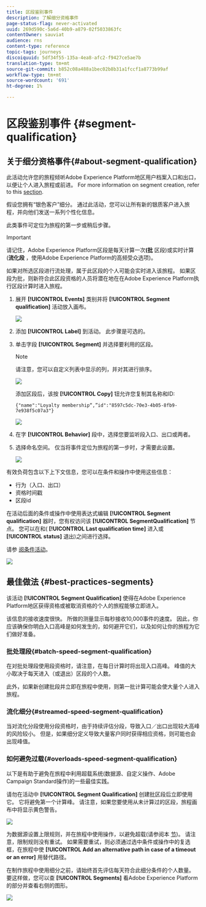 ```yaml
---
title: 区段鉴别事件
description: 了解细分资格事件
page-status-flag: never-activated
uuid: 269d590c-5a6d-40b9-a879-02f5033863fc
contentOwner: sauviat
audience: rns
content-type: reference
topic-tags: journeys
discoiquuid: 5df34f55-135a-4ea8-afc2-f9427ce5ae7b
translation-type: tm+mt
source-git-commit: b852c08a488a1bec02b8b31a1fccf1a8773b99af
workflow-type: tm+mt
source-wordcount: '691'
ht-degree: 1%

---
```



# 区段鉴别事件 {#segment-qualification}

## 关于细分资格事件{#about-segment-qualification}

此活动允许您的旅程倾听Adobe Experience Platform地区用户档案入口和出口，以便让个人进入旅程或前进。 For more information on segment creation, refer to this [section](../segment/about-segments.md).

假设您拥有“银色客户”细分。 通过此活动，您可以让所有新的银质客户进入旅程，并向他们发送一系列个性化信息。

此类事件可定位为旅程的第一步或稍后步骤。

>[!IMPORTANT]
>
>请记住，Adobe Experience Platform区段是每天计算一次&#x200B;**(批** 区段)或实时计算(**流化段** ，使用Adobe Experience Platform的高频受众选项)。
>
>如果对所选区段进行流处理，属于此区段的个人可能会实时进入该旅程。 如果区段为批，则新符合此区段资格的人员将潜在地在在Adobe Experience Platform执行区段计算时进入旅程。


1. 展开 **[!UICONTROL Events]** 类别并将 **[!UICONTROL Segment qualification]** 活动放入画布。

   ![](../assets/segment5.png)

1. 添加 **[!UICONTROL Label]** 到活动。 此步骤是可选的。

1. 单击字段 **[!UICONTROL Segment]** 并选择要利用的区段。

   >[!NOTE]
   >
   >请注意，您可以自定义列表中显示的列，并对其进行排序。

   ![](../assets/segment6.png)

   添加区段后，该按 **[!UICONTROL Copy]** 钮允许您复制其名称和ID:

   `{"name":"Loyalty membership“,”id":"8597c5dc-70e3-4b05-8fb9-7e938f5c07a3"}`

   ![](../assets/segment-copy.png)

1. 在字 **[!UICONTROL Behavior]** 段中，选择您要监听段入口、出口或两者。

1. 选择命名空间。 仅当将事件定位为旅程的第一步时，才需要此设置。

   ![](../assets/segment7.png)

有效负荷包含以下上下文信息，您可以在条件和操作中使用这些信息：

* 行为（入口、出口）
* 资格时间戳
* 区段id

在活动后面的条件或操作中使用表达式编辑 **[!UICONTROL Segment qualification]** 器时，您有权访问该 **[!UICONTROL SegmentQualification]** 节点。 您可以在和( **[!UICONTROL Last qualification time]** 进入或 **[!UICONTROL status]** 退出)之间进行选择。

请参 [阅条件活动](../building-journeys/condition-activity.md#about_condition)。

![](../assets/segment8.png)

## 最佳做法 {#best-practices-segments}

该活动 **[!UICONTROL Segment Qualification]** 使得在Adobe Experience Platform地区获得资格或被取消资格的个人的旅程能够立即进入。

该信息的接收速度很快。 所做的测量显示每秒接收10,000事件的速度。 因此，你应该确保你明白入口高峰是如何发生的，如何避开它们，以及如何让你的旅程为它们做好准备。

### 批处理段{#batch-speed-segment-qualification}

在对批处理段使用段资格时，请注意，在每日计算时将出现入口高峰。 峰值的大小取决于每天进入（或退出）区段的个人数。

此外，如果新创建批段并立即在旅程中使用，则第一批计算可能会使大量个人进入旅程。

### 流化细分{#streamed-speed-segment-qualification}

当对流化分段使用分段资格时，由于持续评估分段，导致入口／出口出现较大高峰的风险较小。 但是，如果细分定义导致大量客户同时获得相应资格，则可能也会出现峰值。

### 如何避免过载{#overloads-speed-segment-qualification}

以下是有助于避免在旅程中利用超载系统(数据源、自定义操作、Adobe Campaign Standard操作)的一些最佳实践。

请勿在活动中 **[!UICONTROL Segment Qualification]** 创建批区段后立即使用它。 它将避免第一个计算峰。 请注意，如果您要使用从未计算过的区段，旅程画布中将显示黄色警告。

![](../assets/segment-error.png)

为数据源设置上限规则，并在旅程中使用操作，以避免超载(请参阅本 [节](../api/capping.md))。 请注意，限制规则没有重试。 如果需要重试，则必须通过选中条件或操作中的复选框，在旅程中使 **[!UICONTROL Add an alternative path in case of a timeout or an error]** 用替代路径。

在制作旅程中使用细分之前，请始终首先评估每天符合此细分条件的个人数量。 要这样做，您可以查 **[!UICONTROL Segments]** 看Adobe Experience Platform的部分并查看右侧的图形。

![](../assets/segment-overload.png)
